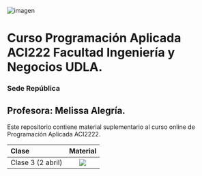  
![imagen](https://user-images.githubusercontent.com/8738096/161391140-fffc587b-935e-4418-bb73-ca9645b1bf05.png)
# Curso Programación Aplicada ACI222 Facultad Ingeniería y Negocios UDLA. 
### Sede República

## Profesora: Melissa Alegría. 

Este repositorio contiene material suplementario al curso online de Programación Aplicada ACI2222.

| Clase| Material      
|:--------------------|:--------------------:|
| Clase 3 (2 abril)| <a href="https://colab.research.google.com/github/institutohumai/cursos-python/blob/master/Introduccion/1_TiposDatos/tipos-datos.ipynb"> <img src='https://colab.research.google.com/assets/colab-badge.svg' /> </a> |

